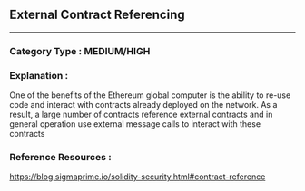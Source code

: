##     External Contract Referencing




   



---

### **Category Type** : MEDIUM/HIGH


### **Explanation** :

One of the benefits of the Ethereum global computer is the ability to re-use code and interact with contracts already deployed on the network.
 As a result, a large number of contracts reference external contracts and in general operation use external message calls to interact with these contracts  





### **Reference Resources** : 
https://blog.sigmaprime.io/solidity-security.html#contract-reference
